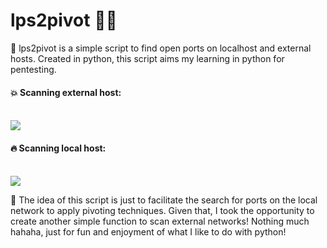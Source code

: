# lps2pivot 🥷🏼

📌 lps2pivot is a simple script to find open ports on localhost and external hosts.
Created in python, this script aims my learning in python for pentesting.
<br>

<h4>💥 Scanning external host:</h4>
<br>
<img src="https://imgur.com/b4Q0PUK.png">

<h4>🔥 Scanning local host:</h4>
<br>
<img src="https://imgur.com/NyHigIO.png">
<br>

📌 The idea of ​​this script is just to facilitate the search for ports 
on the local network to apply pivoting techniques. Given that, I took the 
opportunity to create another simple function to scan external networks! 
Nothing much hahaha, just for fun and enjoyment of what I like to do with python!
